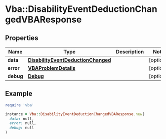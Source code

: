 # Vba::DisabilityEventDeductionChangedVBAResponse

## Properties

| Name | Type | Description | Notes |
| ---- | ---- | ----------- | ----- |
| **data** | [**DisabilityEventDeductionChanged**](DisabilityEventDeductionChanged.md) |  | [optional] |
| **error** | [**VBAProblemDetails**](VBAProblemDetails.md) |  | [optional] |
| **debug** | [**Debug**](Debug.md) |  | [optional] |

## Example

```ruby
require 'vba'

instance = Vba::DisabilityEventDeductionChangedVBAResponse.new(
  data: null,
  error: null,
  debug: null
)
```

